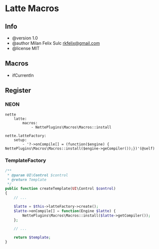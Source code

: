 # Latte Macros

## Info

* @version 1.0
* @author Milan Felix Sulc <rkfelix@gmail.com>
* @license MIT

## Macros

* ifCurrentIn

## Register

### NEON

```neon
nette
    latte:
        macros:
            - NettePlugins\Macros\Macros::install
```

```neon
nette.latteFactory:
    setup:
        - '?->onCompile[] = (function($engine) { NettePlugins\Macros\Macros::install($engine->geCompiler());})'(@self)
```

### TemplateFactory

```php
/**
 * @param UI\Control $control
 * @return Template
 */
public function createTemplate(UI\Control $control)
{
    // ...

    $latte = $this->latteFactory->create();
    $latte->onCompile[] = function(Engine $latte) {
        NettePlugins\Macros\Macros::install($latte->getCompiler());
    };

    // ...

    return $template;
}
```
